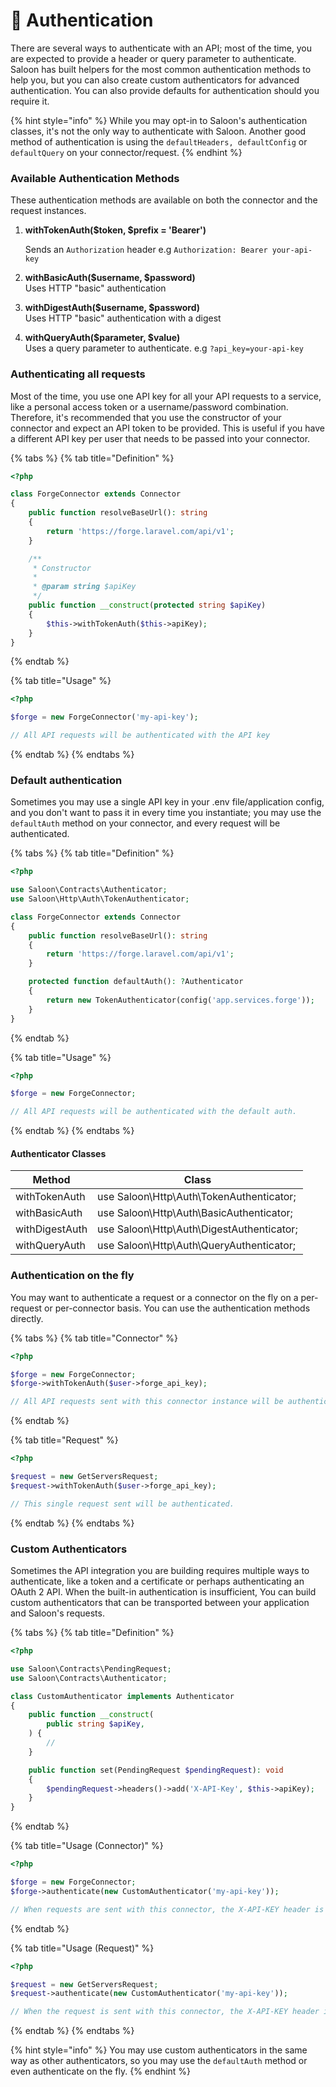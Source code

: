 # 🔐 Authentication

There are several ways to authenticate with an API; most of the time, you are expected to provide a header or query parameter to authenticate. Saloon has built helpers for the most common authentication methods to help you, but you can also create custom authenticators for advanced authentication. You can also provide defaults for authentication should you require it.

{% hint style="info" %}
While you may opt-in to Saloon's authentication classes, it's not the only way to authenticate with Saloon. Another good method of authentication is using the `defaultHeaders, defaultConfig` or `defaultQuery` on your connector/request.
{% endhint %}

### Available Authentication Methods

These authentication methods are available on both the connector and the request instances.

1.  **withTokenAuth($token, $prefix = 'Bearer')**

    Sends an `Authorization` header e.g `Authorization: Bearer your-api-key`
2. **withBasicAuth($username, $password)**\
   Uses HTTP "basic" authentication
3. **withDigestAuth($username, $password)**\
   Uses HTTP "basic" authentication with a digest
4. **withQueryAuth($parameter, $value)**\
   Uses a query parameter to authenticate. e.g `?api_key=your-api-key`

### Authenticating all requests

Most of the time, you use one API key for all your API requests to a service, like a personal access token or a username/password combination. Therefore, it's recommended that you use the constructor of your connector and expect an API token to be provided. This is useful if you have a different API key per user that needs to be passed into your connector.

{% tabs %}
{% tab title="Definition" %}
```php
<?php

class ForgeConnector extends Connector
{ 
    public function resolveBaseUrl(): string
    {
        return 'https://forge.laravel.com/api/v1';
    }

    /**
     * Constructor
     *
     * @param string $apiKey
     */
    public function __construct(protected string $apiKey)
    {
        $this->withTokenAuth($this->apiKey);
    }
}
```
{% endtab %}

{% tab title="Usage" %}
```php
<?php

$forge = new ForgeConnector('my-api-key');

// All API requests will be authenticated with the API key
```
{% endtab %}
{% endtabs %}

### Default authentication

Sometimes you may use a single API key in your .env file/application config, and you don't want to pass it in every time you instantiate; you may use the `defaultAuth` method on your connector, and every request will be authenticated.

{% tabs %}
{% tab title="Definition" %}
```php
<?php

use Saloon\Contracts\Authenticator;
use Saloon\Http\Auth\TokenAuthenticator;

class ForgeConnector extends Connector
{ 
    public function resolveBaseUrl(): string
    {
        return 'https://forge.laravel.com/api/v1';
    }

    protected function defaultAuth(): ?Authenticator
    {
        return new TokenAuthenticator(config('app.services.forge'));
    }
}
```
{% endtab %}

{% tab title="Usage" %}
```php
<?php

$forge = new ForgeConnector;

// All API requests will be authenticated with the default auth.
```
{% endtab %}
{% endtabs %}

#### Authenticator Classes

| Method         | Class                                     |
| -------------- | ----------------------------------------- |
| withTokenAuth  | use Saloon\Http\Auth\TokenAuthenticator;  |
| withBasicAuth  | use Saloon\Http\Auth\BasicAuthenticator;  |
| withDigestAuth | use Saloon\Http\Auth\DigestAuthenticator; |
| withQueryAuth  | use Saloon\Http\Auth\QueryAuthenticator;  |

### Authentication on the fly

You may want to authenticate a request or a connector on the fly on a per-request or per-connector basis. You can use the authentication methods directly.

{% tabs %}
{% tab title="Connector" %}
```php
<?php

$forge = new ForgeConnector;
$forge->withTokenAuth($user->forge_api_key);

// All API requests sent with this connector instance will be authenticated.
```
{% endtab %}

{% tab title="Request" %}
```php
<?php

$request = new GetServersRequest;
$request->withTokenAuth($user->forge_api_key);

// This single request sent will be authenticated.
```
{% endtab %}
{% endtabs %}

### Custom Authenticators

Sometimes the API integration you are building requires multiple ways to authenticate, like a token and a certificate or perhaps authenticating an OAuth 2 API. When the built-in authentication is insufficient, You can build custom authenticators that can be transported between your application and Saloon's requests.

{% tabs %}
{% tab title="Definition" %}
```php
<?php

use Saloon\Contracts\PendingRequest;
use Saloon\Contracts\Authenticator;

class CustomAuthenticator implements Authenticator
{
    public function __construct(
        public string $apiKey,
    ) {
        //
    }

    public function set(PendingRequest $pendingRequest): void
    {
        $pendingRequest->headers()->add('X-API-Key', $this->apiKey);
    }
}
```
{% endtab %}

{% tab title="Usage (Connector)" %}
```php
<?php

$forge = new ForgeConnector;
$forge->authenticate(new CustomAuthenticator('my-api-key'));

// When requests are sent with this connector, the X-API-KEY header is added.

```
{% endtab %}

{% tab title="Usage (Request)" %}
```php
<?php

$request = new GetServersRequest;
$request->authenticate(new CustomAuthenticator('my-api-key'));

// When the request is sent with this connector, the X-API-KEY header is added.
```
{% endtab %}
{% endtabs %}

{% hint style="info" %}
You may use custom authenticators in the same way as other authenticators, so you may use the `defaultAuth` method or even authenticate on the fly.
{% endhint %}
